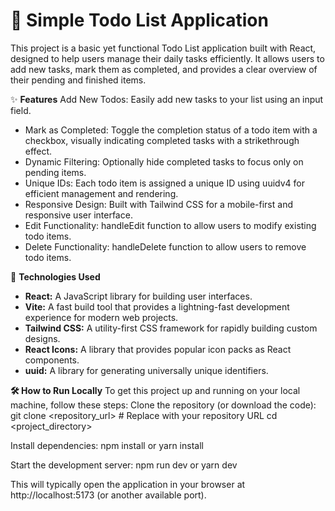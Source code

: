 # 📝 Simple Todo List Application
This project is a basic yet functional Todo List application built with React, designed to help users manage their daily tasks efficiently. It allows users to add new tasks, mark them as completed, and provides a clear overview of their pending and finished items.

✨ **Features**
Add New Todos: Easily add new tasks to your list using an input field.

  - Mark as Completed: Toggle the completion status of a todo item with a checkbox, visually indicating completed tasks with a strikethrough effect.
  - Dynamic Filtering: Optionally hide completed tasks to focus only on pending items.
  - Unique IDs: Each todo item is assigned a unique ID using uuidv4 for efficient management and rendering.
  - Responsive Design: Built with Tailwind CSS for a mobile-first and responsive user interface.
  - Edit Functionality: handleEdit function to allow users to modify existing todo items.
  - Delete Functionality: handleDelete function to allow users to remove todo items.

🚀 **Technologies Used**
  - **React:** A JavaScript library for building user interfaces.
  - **Vite:** A fast build tool that provides a lightning-fast development experience for modern web projects.
  - **Tailwind CSS:** A utility-first CSS framework for rapidly building custom designs.
  - **React Icons:** A library that provides popular icon packs as React components.
  - **uuid:** A library for generating universally unique identifiers.

**🛠️ How to Run Locally**
To get this project up and running on your local machine, follow these steps:
Clone the repository (or download the code):
git clone <repository_url> # Replace with your repository URL
cd <project_directory>

Install dependencies:
npm install
or
yarn install

Start the development server:
npm run dev
or
yarn dev

This will typically open the application in your browser at http://localhost:5173 (or another available port).
